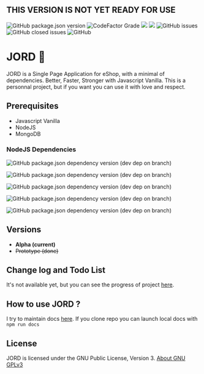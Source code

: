 ## **THIS VERSION IS NOT YET READY FOR USE**

![GitHub package.json version](https://img.shields.io/github/package-json/v/andreleclercq/jord?style=for-the-badge)
![CodeFactor Grade](https://img.shields.io/codefactor/grade/github/andreleclercq/jord/master?style=for-the-badge)
![](https://img.shields.io/github/languages/count/AndreLeclercq/JORD?style=for-the-badge)
![](https://img.shields.io/github/repo-size/andreleclercq/jord?style=for-the-badge)
![GitHub issues](https://img.shields.io/github/issues-raw/andreleclercq/jord?style=for-the-badge)
![GitHub closed issues](https://img.shields.io/github/issues-closed-raw/andreleclercq/jord?style=for-the-badge)
![GitHub](https://img.shields.io/github/license/andreleclercq/jord?style=for-the-badge)
# JORD 🌱
JORD is a Single Page Application for eShop, with a minimal of dependencies. Better, Faster, Stronger with Javascript Vanilla.
This is a personnal project, but if you want you can use it with love and respect.

## Prerequisites
* Javascript Vanilla
* NodeJS
* MongoDB

### NodeJS Dependencies
![GitHub package.json dependency version (dev dep on branch)](https://img.shields.io/github/package-json/dependency-version/andreleclercq/jord/dev/argon2?style=for-the-badge)

![GitHub package.json dependency version (dev dep on branch)](https://img.shields.io/github/package-json/dependency-version/andreleclercq/jord/dev/mongodb?style=for-the-badge)

![GitHub package.json dependency version (dev dep on branch)](https://img.shields.io/github/package-json/dependency-version/andreleclercq/jord/dev/nodemailer?style=for-the-badge)

![GitHub package.json dependency version (dev dep on branch)](https://img.shields.io/github/package-json/dependency-version/andreleclercq/jord/dev/sass?style=for-the-badge)

![GitHub package.json dependency version (dev dep on branch)](https://img.shields.io/github/package-json/dependency-version/andreleclercq/jord/dev/terser?style=for-the-badge)

## Versions
* **Alpha (current)**
* ~~Prototype (done)~~

## Change log and Todo List
It's not available yet, but you can see the progress of project [here](https://github.com/AndreLeclercq/JORD/projects/2).

## How to use JORD ?
I try to maintain docs [here](https://andreleclercq.github.io/JORD/).
If you clone repo you can launch local docs with `npm run docs`

## License
JORD is licensed under the GNU Public License, Version 3.
[About GNU GPLv3](https://www.gnu.org/licenses/gpl-3.0.en.html)

